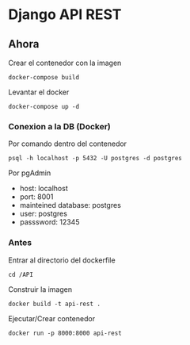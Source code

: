 # Django API REST

## Ahora

Crear el contenedor con la imagen

`docker-compose build`

Levantar el docker

`docker-compose up -d`

### Conexion a la DB (Docker)

Por comando dentro del contenedor

`psql -h localhost -p 5432 -U postgres -d postgres`

Por pgAdmin

- host: localhost
- port: 8001
- mainteined database: postgres
- user: postgres
- passsword: 12345

### Antes

Entrar al directorio del dockerfile

`cd /API`

Construir la imagen

`docker build -t api-rest .`

Ejecutar/Crear contenedor

`docker run -p 8000:8000 api-rest`
